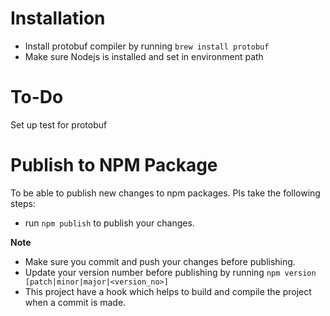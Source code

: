 # Installation

- Install protobuf compiler by running `brew install protobuf`
- Make sure Nodejs is installed and set in environment path

# To-Do

Set up test for protobuf

# Publish to NPM Package

To be able to publish new changes to npm packages. Pls take the following steps:

- run `npm publish` to publish your changes.

**Note**

- Make sure you commit and push your changes before publishing.
- Update your version number before publishing by running `npm version [patch|minor|major|<version_no>]`
- This project have a hook which helps to build and compile the project when a commit is made.
